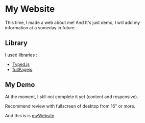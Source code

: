 # My Website
This time, I made a web about me!
And It's just demo, I will add my information at a someday in future. 
## Library
I used libraries :
* [Typed.js](https://github.com/mattboldt/typed.js/)
* [fullPagejs](https://github.com/alvarotrigo/fullPage.js/)
## My Demo
At the moment, I still not complete it yet (content and responsive).

Recommend review with fullscreen of desktop from 16" or more.

And this is is [myWebsite](https://thinh-webdemo.web.app/#Page)
